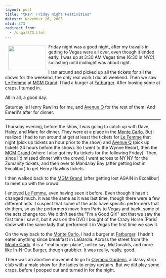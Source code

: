 ```yaml
---
layout: post
title: "tRIP: Friday Night Festivities"
datestr: November 26, 2005
mtid: 373
redirect_from:
  - /saga/373.html
---
```

<a href="http://www.munged.org/saga/pix/montecarlofacade.html" onclick="window.open('http://www.munged.org/saga/pix/montecarlofacade.html','popup','width=640,height=426,scrollbars=no,resizable=no,toolbar=no,directories=no,location=no,menubar=no,status=no,left=0,top=0'); return false"><img src="http://www.munged.org/saga/pix/montecarlofacade-thumb.jpeg" width="120" height="79" border="0" hspace="10" vspace="5" align="left" /></a>

Friday night was a good night, after my travails in getting to Vegas were all over, even though it ended early.  I was up at 3:30 AM Vegas time (6:30 in NYC), so lasting until midnight was about right.

I ran around and picked up all the tickets for all the shows for the weekend, the only real work I did all weekend.  Then we saw <a href="http://www.mgmgrand.com/pages/entertainment.asp?link=lafemme">Le Femme</a> at <a href="http://www.mgmgrand.com/">MGM Grand</a>.  I had a burger at <a href="http://www.fatburger.net/">Fatburger</a>.  After loosing some at craps, I turned in.

All in all, a good day.

Saturday is Henry Rawlins for me, and <a href="http://www.avenueq.com/">Avenue Q</a> for the rest of them.  And Emeril's after for dinner.
<hr size="1" noshadow>

Thursday evening, before the show, I was going to catch up with Dave, Haley, and Marc for dinner.  They were at a place in the <a href="http://www.montecarlo.com/">Monte Carlo</a>.  But I realized I had to run around at get at least the tickets for <a href="http://www.mgmgrand.com/pages/entertainment.asp?link=lafemme">Le Femme</a> that night (pick up tickets an hour prior to the show) and <a href="http://www.avenueq.com/">Avenue Q</a> (pick up tickets 24 hours before the show).  So I went to the Wynne Resort, then the <a href="http://www.mgmgrand.com/">MGM Grand</a> (where I also got my Ka tickets for the following Friday).  Then, since I'd missed dinner with the crowd, I went across to NY NY for the Zumanity tickets, and then over to Mandalay Bay (after getting lost in Excalibur) to get Henry Rawlins tickets.

I then walked back to the <a href="http://www.mgmgrand.com/">MGM Grand</a> (after getting lost AGAIN in Excalibur) to meet up with the crowd.

I enjoyed <a href="http://www.mgmgrand.com/pages/entertainment.asp?link=lafemme">Le Femme</a>, even having seen it before.  Even though it hasn't changed much.  It was the same as it was last time, though there were a few different acts.  I suspect that some of the acts have specific performers that do them, so as the performers move from Paris to Vegas and back, some of the acts change too.  We didn't see the "I'm a Good Girl" act that we saw the first time I saw it, but it was on the DVD I bought of the Crazy Horse (Paris) show with the same lady that performed it in Vegas the first time we saw it.

On the way back to the <a href="http://www.montecarlo.com/">Monte Carlo</a>, I had a burger at <a href="http://www.fatburger.net/">Fatburger</a>.  I hadn't eaten anything since breakfast in LaGardia.  Across the street from the <a href="http://www.montecarlo.com/">Monte Carlo</a>, it is a "real burger place", unlike say, McDonalds, and more like In-N-Out Burger, though grubbier.  It was <span class="reallyreally">really, really, good.</span>

There was an abortive movement to go to <a href="http://www.ogvegas.com/">Olympic Gardens</a>, a classy strip club with a male show for the ladies to enjoy upstairs.  But we did play some craps, before I pooped out and turned in for the night.


